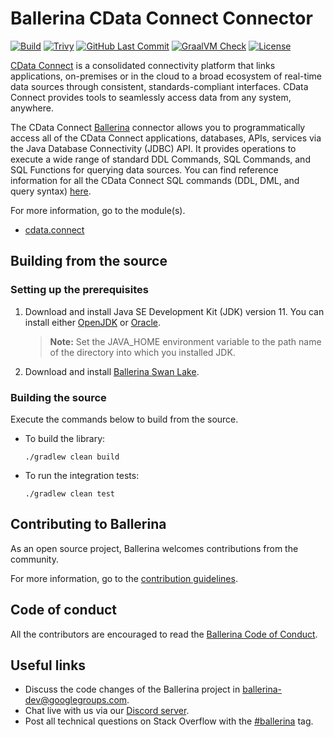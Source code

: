 Ballerina CData Connect Connector
===================

[![Build](https://github.com/ballerina-platform/module-ballerinax-cdata.connect/workflows/CI/badge.svg)](https://github.com/ballerina-platform/module-ballerinax-cdata.connect/actions?query=workflow%3ACI)
[![Trivy](https://github.com/ballerina-platform/module-ballerinax-cdata.connect/actions/workflows/trivy-scan.yml/badge.svg)](https://github.com/ballerina-platform/module-ballerinax-cdata.connect/actions/workflows/trivy-scan.yml)
[![GitHub Last Commit](https://img.shields.io/github/last-commit/ballerina-platform/module-ballerinax-cdata.connect.svg)](https://github.com/ballerina-platform/module-ballerinax-cdata.connect/commits/master)
[![GraalVM Check](https://github.com/ballerina-platform/module-ballerinax-cdata.connect/actions/workflows/build-with-bal-test-native.yml/badge.svg)](https://github.com/ballerina-platform/module-ballerinax-cdata.connect/actions/workflows/build-with-bal-test-native.yml)
[![License](https://img.shields.io/badge/License-Apache%202.0-blue.svg)](https://opensource.org/licenses/Apache-2.0)

[CData Connect](https://www.cdata.com/connect) is a consolidated connectivity platform that links applications, on-premises or in the cloud to a broad ecosystem of real-time data sources through consistent, standards-compliant interfaces. CData Connect provides tools to seamlessly access data from any system, anywhere.

The CData Connect [Ballerina](https://ballerina.io/) connector allows you to programmatically access all of the CData Connect applications, databases, APIs, services via the Java Database Connectivity (JDBC) API. 
It provides operations to execute a wide range of standard DDL Commands, SQL Commands, and SQL Functions for querying data sources. 
You can find reference information for all the CData Connect SQL commands (DDL, DML, and query syntax) [here](https://cloud.cdata.com/docs/SQL-Reference.html).

For more information, go to the module(s).
- [cdata.connect](Module.md)

## Building from the source

### Setting up the prerequisites

1. Download and install Java SE Development Kit (JDK) version 11. You can install either [OpenJDK](https://adoptopenjdk.net/) or [Oracle](https://www.oracle.com/java/technologies/javase-jdk11-downloads.html).

    > **Note:** Set the JAVA_HOME environment variable to the path name of the directory into which you installed JDK.

2. Download and install [Ballerina Swan Lake](https://ballerina.io/). 

### Building the source

Execute the commands below to build from the source.

- To build the library:
    ```shell
    ./gradlew clean build
    ```
- To run the integration tests: 
    ```shell
    ./gradlew clean test
    ```

## Contributing to Ballerina

As an open source project, Ballerina welcomes contributions from the community. 

For more information, go to the [contribution guidelines](https://github.com/ballerina-platform/ballerina-lang/blob/master/CONTRIBUTING.md).

## Code of conduct

All the contributors are encouraged to read the [Ballerina Code of Conduct](https://ballerina.io/code-of-conduct).

## Useful links

* Discuss the code changes of the Ballerina project in [ballerina-dev@googlegroups.com](mailto:ballerina-dev@googlegroups.com).
* Chat live with us via our [Discord server](https://discord.gg/ballerinalang).
* Post all technical questions on Stack Overflow with the [#ballerina](https://stackoverflow.com/questions/tagged/ballerina) tag.

